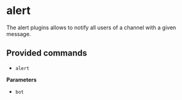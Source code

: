 # alert

The alert plugins allows to notify all users of a channel with a given message.

## Provided commands

-   `alert`

**Parameters**

-   `bot`  
